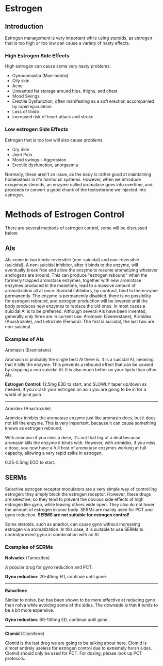 # Estrogen
## Introduction

Estrogen management is very important while using steroids, as estrogen that is too high or too low can cause a variety of nasty effects. 

### High Estrogen Side Effects

High estrogen can cause some very nasty problems:

* Gynocomastia (Man-boobs)
* Oily skin
* Acne
* Unwanted fat storage around hips, thighs, and chest
* Mood Swings
* Erectile Dysfunction, often manifesting as a soft erection accompanied by rapid ejaculation
* Loss of libido
* Increased risk of heart attack and stroke

### Low estrogen Side Effects

Estrogen that is too low will also cause problems. 

* Dry Skin
* Joint Pain
* Mood swings - Aggression
* Erectile dysfunction, anorgasmia

Normally, these aren't an issue, as the body is rather good at maintaining homeostasis in it's hormonal systems. However, when we introduce exogenous steroids, an enzyme called aromatase goes into overtime, and proceeds to convert a good chunk of the testosterone we injected into estrogen. 

# Methods of Estrogen Control 

There are several methods of estrogen control, some will be discussed below:

## AIs 

AIs come in two kinds: reversible (non-suicidal) and non-reversible (suicidal). A non-suicidal inhibitor, after it binds to the enzyme, will eventually break free and allow the enzyme to resume aromatizing whatever androgens are around. This can produce "estrogen rebound" when the formerly trapped aromatase enzymes, together with new aromatase enzymes produced in the meantime, lead to a massive amount of aromatization all at once. Suicidal inhibitors, by contrast, bind to the enzyme permanently. The enzyme is permanently disabled, there is no possibility for estrogen rebound, and estrogen production will be lowered until the body produces new enzymes to replace the old ones. In most cases a suicidal AI is to be preferred. Although several AIs have been invented, generally only three are in current use: Aromasin (Exemestane), Arimidex (Anastrozole), and Letrozole (Femara). The first is suicidal, the last two are non-suicidal.

### Examples of AIs

Aromasin (Exemistane)

Aromasin is probably the single best AI there is. It is a suicidal AI, meaning that it kills the enzyme. This prevents a rebound effect that can be caused by stopping a non suicidal AI. It is also much better on your lipids than other AIs. 

**Estrogen Control**: 12.5mg E3D to start, and SLOWLY taper up/down as needed. If you crash your estrogen on asin you are going to be in for a world of joint pain. 

----

Arimidex (Anastrozole)

Arimidex inhibits the aromatase enzyme just like aromasin does, but it does not kill the enzyme. This is very important, because it can cause something knows as estrogen rebound. 

With aromasin if you miss a dose, it's not that big of a deal because aromasin kills the enzyme it binds with. However, with arimidex, if you miss a dose, you now have a full host of aromatase enzymes working at full capacity, allowing a very rapid spike in estrogen. 

0.25-0.5mg EOD to start. 

## SERMs

Selective estrogen receptor modulators are a very simple way of controlling estrogen: they simply block the estrogen receptor. However, these drugs are selective, so they tend to prevent the obvious side effects of high estrogen like gyno, while leaving others wide open. They also do not lower the amount of estrogen in your body.  SERMs are mainly used for PCT and gyno reduction. **SERMS are not suitable for estrogen control!**

Some steroids, such as anadrol, can cause gyno without increasing estrogen via aromatization. In this case, it is suitable to use SERMs to control/prevent gyno in combination with an AI. 

### Examples of SERMs

**Nolvadex** (Tamoxifen)

A popular drug for gyno reduction and PCT. 

**Gyno reduction**: 20-40mg ED, continue until gone.

-----
**Raloxifene** 

Similar to nolva, but has been shown to be more effective at reducing gyno then nolva while avoiding some of the sides. The downside is that it tends to be a bit more expensive. 

**Gyno reduction**: 60-100mg ED, continue until gone.

-----
**Clomid** (Clomifene)

Clomid is the last drug we are going to be talking about here. Clomid is almost entirely useless for estrogen control due to extremely harsh sides. Clomid should only be used for PCT. For dosing, please look up PCT protocols.